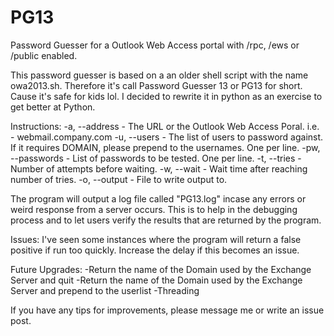 # PG13
Password Guesser for a Outlook Web Access portal with /rpc, /ews or /public enabled.

This password guesser is based on a an older shell script with the name owa2013.sh. 
Therefore it's call Password Guesser 13 or PG13 for short. Cause it's safe for kids lol.
I decided to rewrite it in python as an exercise to get better at Python.

Instructions:
	-a, --address		- The URL or the Outlook Web Access Poral. i.e. - webmail.company.com
	-u, --users		- The list of users to password against. If it requires DOMAIN\, please prepend to the usernames. One per line.
	-pw, --passwords	- List of passwords to be tested. One per line.
	-t, --tries		- Number of attempts before waiting.
	-w, --wait		- Wait time after reaching number of tries.
	-o, --output		- File to write output to.

The program will output a log file called "PG13.log" incase any errors or weird response from a server occurs.
This is to help in the debugging process and to let users verify the results that are returned by the program.

Issues:
	I've seen some instances where the program will return a false positive if run too quickly.
	Increase the delay if this becomes an issue.

Future Upgrades:
	-Return the name of the Domain used by the Exchange Server and quit
	-Return the name of the Domain used by the Exchange Server and prepend to the userlist
	-Threading

If you have any tips for improvements, please message me or write an issue post.

